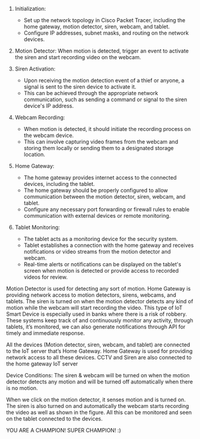 1. Initialization:
   - Set up the network topology in Cisco Packet Tracer, including the home gateway, motion detector, siren, webcam, and tablet.
   - Configure IP addresses, subnet masks, and routing on the network devices.

2. Motion Detector:
 When motion is detected, trigger an event to activate the siren and start recording video on the webcam.

3. Siren Activation:
   - Upon receiving the motion detection event of a thief or anyone, a signal is sent to the siren device to activate it.
   - This can be achieved through the appropriate network communication, such as sending a command or signal to the siren device's IP address.

4. Webcam Recording:
   - When motion is detected, it should initiate the recording process on the webcam device.
   - This can involve capturing video frames from the webcam and storing them locally or sending them to a designated storage location.

5. Home Gateway:
   - The home gateway provides internet access to the connected devices, including the tablet.
   - The home gateway should be properly configured to allow communication between the motion detector, siren, webcam, and tablet.
   - Configure any necessary port forwarding or firewall rules to enable communication with external devices or remote monitoring.

6. Tablet Monitoring:

   - The tablet acts as a monitoring device for the security system.
   - Tablet establishes a connection with the home gateway and receives notifications or video streams from the motion detector and webcam.
   - Real-time alerts or notifications can be displayed on the tablet's screen when motion is detected or provide access to recorded videos for review.

Motion Detector is used for detecting any sort of motion. Home Gateway is providing network access to motion detectors, sirens, webcams, and tablets. The siren is turned on when the motion detector detects any kind of motion while the webcam will start recording the video. This type of IoT Smart Device is especially used in banks where there is a risk of robbery. These systems keep track of and continuously monitor any activity, through tablets, it’s monitored, we can also generate notifications through API for timely and immediate response. 
 

All the devices (Motion detector, siren, webcam, and tablet) are connected to the IoT server that’s Home Gateway. Home Gateway is used for providing network access to all these devices.
CCTV and Siren are also connected to the home gateway IoT server

Device Conditions: 
The siren & webcam will be turned on when the motion detector detects any motion and will be turned off automatically when there is no motion.

When we click on the motion detector, it senses motion and is turned on. The siren is also turned on and automatically the webcam starts recording the video as well as shown in the figure. All this can be monitored and seen on the tablet connected to the devices.




YOU ARE A CHAMPION! SUPER CHAMPION! :) 

